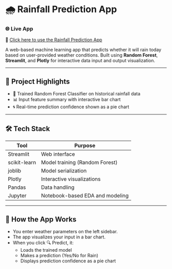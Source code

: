 # 🌧️ Rainfall Prediction App

### 🌐 Live App
🔗 [Click here to use the Rainfall Prediction App](https://rainfall-prediction-app12.streamlit.app/)

A web-based machine learning app that predicts whether it will rain today based on user-provided weather conditions.
Built using **Random Forest**, **Streamlit**, and **Plotly** for interactive data input and output visualization.

---

## 📌 Project Highlights

- 🧠 Trained Random Forest Classifier on historical rainfall data
- 📊 Input feature summary with interactive bar chart
- 🌀 Real-time prediction confidence shown as a pie chart

---

## 🛠 Tech Stack

| Tool         | Purpose                           |
|--------------|------------------------------------|
| Streamlit    | Web interface                      |
| scikit-learn | Model training (Random Forest)     |
| joblib       | Model serialization                |
| Plotly       | Interactive visualizations         |
| Pandas       | Data handling                      |
| Jupyter      | Notebook-based EDA and modeling    |

---

## 🧠 How the App Works
- You enter weather parameters on the left sidebar.
- The app visualizes your input in a bar chart.
- When you click 🔍 Predict, it:
    - Loads the trained model
    - Makes a prediction (Yes/No for Rain)
    - Displays prediction confidence as a pie chart
